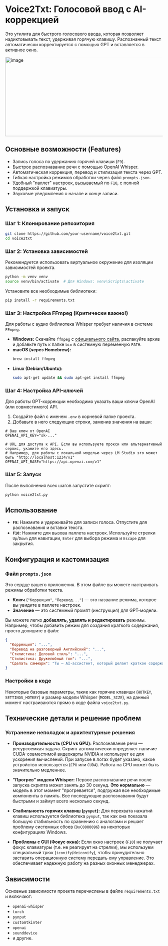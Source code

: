 # Voice2Txt: Голосовой ввод с AI-коррекцией

Это утилита для быстрого голосового ввода, которая позволяет надиктовывать текст, удерживая горячую клавишу. Распознанный текст автоматически корректируется с помощью GPT и вставляется в активное окно.

<img width="1229" height="253" alt="image" src="https://github.com/user-attachments/assets/a339fcc9-9d92-4974-89e7-5df97a971e31" />


## Основные возможности (Features)

*   Запись голоса по удержанию горячей клавиши (`F9`).
*   Быстрое распознавание речи с помощью OpenAI Whisper.
*   Автоматическая коррекция, перевод и стилизация текста через GPT.
*   Гибкая настройка режимов обработки через файл `prompts.json`.
*   Удобный "паллет" настроек, вызываемый по `F10`, с полной поддержкой клавиатуры.
*   Звуковые уведомления о начале и конце записи.

## Установка и запуск

### Шаг 1: Клонирование репозитория
```bash
git clone https://github.com/your-username/voice2txt.git
cd voice2txt
```

### Шаг 2: Установка зависимостей
Рекомендуется использовать виртуальное окружение для изоляции зависимостей проекта.
```bash
python -m venv venv
source venv/bin/activate  # Для Windows: venv\Scripts\activate
```
Установите все необходимые библиотеки:
```bash
pip install -r requirements.txt
```

### Шаг 3: Настройка FFmpeg (Критически важно!)
Для работы с аудио библиотека Whisper требует наличия в системе `FFmpeg`.

*   **Windows:** Скачайте `ffmpeg` с [официального сайта](https://ffmpeg.org/download.html), распакуйте архив и добавьте путь к папке `bin` в системную переменную `PATH`.
*   **macOS (через Homebrew):**
    ```bash
    brew install ffmpeg
    ```
*   **Linux (Debian/Ubuntu):**
    ```bash
    sudo apt-get update && sudo apt-get install ffmpeg
    ```

### Шаг 4: Настройка API-ключей
Для работы GPT-коррекции необходимо указать ваши ключи OpenAI (или совместимого) API.

1.  Создайте файл с именем `.env` в корневой папке проекта.
2.  Добавьте в него следующие строки, заменив значения на ваши:

```dotenv
# Ваш ключ от OpenAI
OPENAI_API_KEY="sk-..."

# URL для доступа к API. Если вы используете прокси или альтернативный сервис, укажите его здесь.
# Например, для работы с локальной моделью через LM Studio это может быть "http://localhost:1234/v1"
OPENAI_API_BASE="https://api.openai.com/v1"
```

### Шаг 5: Запуск
После выполнения всех шагов запустите скрипт:
```bash
python voice2txt.py
```

## Использование

*   **`F9`:** Нажмите и удерживайте для записи голоса. Отпустите для распознавания и вставки текста.
*   **`F10`:** Нажмите для вызова паллета настроек. Используйте стрелки `Up`/`Down` для навигации, `Enter` для выбора режима и `Escape` для закрытия.

## Конфигурация и кастомизация

### Файл `prompts.json`
Это сердце вашего приложения. В этом файле вы можете настраивать режимы обработки текста.

*   **Ключ** (`"Коррекция"`, `"Перевод..."`) — это название режима, которое вы увидите в паллете настроек.
*   **Значение** — это системный промпт (инструкция) для GPT-модели.

Вы можете легко **добавлять, удалять и редактировать** режимы. Например, чтобы добавить режим для создания краткого содержания, просто допишите в файл:
```json
{
  "Коррекция": "...",
  "Перевод на разговорный Английский": "...",
  "Стилистика: Деловой стиль": "...",
  "Стилистика: Дружелюбный тон": "...",
  "Сделать саммари": "Ты — AI-ассистент, который делает краткое содержание текста. Проанализируй следующий текст и верни его основную мысль в одном-двух предложениях."
}
```

### Настройки в коде
Некоторые базовые параметры, такие как горячие клавиши (`HOTKEY`, `SETTINGS_HOTKEY`) и размер модели Whisper (`MODEL_SIZE`), на данный момент настраиваются прямо в коде файла `voice2txt.py`.

## Технические детали и решение проблем

### Устранение неполадок и архитектурные решения

*   **Производительность (CPU vs GPU):**
    Распознавание речи — ресурсоемкая задача. Скрипт автоматически определяет наличие CUDA-совместимой видеокарты NVIDIA и использует ее для ускорения вычислений. При запуске в логах будет указано, какое устройство используется (`CPU` или `CUDA`). Работа на CPU может быть значительно медленнее.

*   **"Прогрев" модели Whisper:**
    Первое распознавание речи после запуска скрипта может занять до 30 секунд. **Это нормально** — модель в этот момент "прогревается", подгружая все необходимые компоненты в память. Все последующие распознавания будут быстрыми и займут всего несколько секунд.

*   **Стабильность горячих клавиш (`pynput`):**
    Для перехвата нажатий клавиш используется библиотека `pynput`, так как она показала большую стабильность по сравнению с аналогами и решает проблему системных сбоев (`0xC0000096`) на некоторых конфигурациях Windows.

*   **Проблемы с GUI (Фокус окна):**
    Если окно настроек (`F10`) не получает фокус клавиатуры (т.е. не реагирует на стрелки), мы используем специальный трюк (`iconify`/`deiconify`), чтобы принудительно заставить операционную систему передать ему управление. Это обеспечивает надежную работу на разных оконных менеджерах.

## Зависимости
Основные зависимости проекта перечислены в файле `requirements.txt` и включают:
*   `openai-whisper`
*   `torch`
*   `pynput`
*   `customtkinter`
*   `openai`
*   `sounddevice`
*   и другие.

